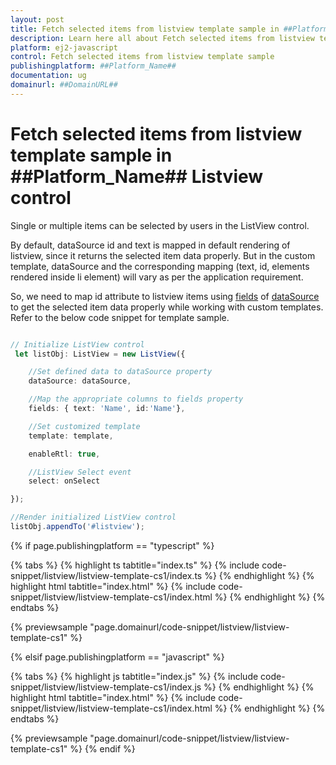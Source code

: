 ```yaml
---
layout: post
title: Fetch selected items from listview template sample in ##Platform_Name## Listview control | Syncfusion
description: Learn here all about Fetch selected items from listview template sample in Syncfusion ##Platform_Name## Listview control of Syncfusion Essential JS 2 and more.
platform: ej2-javascript
control: Fetch selected items from listview template sample 
publishingplatform: ##Platform_Name##
documentation: ug
domainurl: ##DomainURL##
---
```


# Fetch selected items from listview template sample in ##Platform_Name## Listview control

Single or multiple items can be selected by users in the ListView control.

By default, dataSource id and text is mapped in default rendering of listview, since it returns the selected item data properly. But in the custom template, dataSource and the corresponding mapping (text, id, elements rendered inside li element) will vary as per the application requirement.

So, we need to map id attribute to listview items using [fields](../../api/list-view#fields) of [dataSource](../../api/list-view#datasource) to get the selected item data properly while working with custom templates. Refer to the below code snippet for template sample.

```ts

// Initialize ListView control
 let listObj: ListView = new ListView({

    //Set defined data to dataSource property
    dataSource: dataSource,

    //Map the appropriate columns to fields property
    fields: { text: 'Name', id:'Name'},

    //Set customized template
    template: template,

    enableRtl: true,

    //ListView Select event
    select: onSelect

});

//Render initialized ListView control
listObj.appendTo('#listview');


```

{% if page.publishingplatform == "typescript" %}

 {% tabs %}
{% highlight ts tabtitle="index.ts" %}
{% include code-snippet/listview/listview-template-cs1/index.ts %}
{% endhighlight %}
{% highlight html tabtitle="index.html" %}
{% include code-snippet/listview/listview-template-cs1/index.html %}
{% endhighlight %}
{% endtabs %}
        
{% previewsample "page.domainurl/code-snippet/listview/listview-template-cs1" %}

{% elsif page.publishingplatform == "javascript" %}

{% tabs %}
{% highlight js tabtitle="index.js" %}
{% include code-snippet/listview/listview-template-cs1/index.js %}
{% endhighlight %}
{% highlight html tabtitle="index.html" %}
{% include code-snippet/listview/listview-template-cs1/index.html %}
{% endhighlight %}
{% endtabs %}

{% previewsample "page.domainurl/code-snippet/listview/listview-template-cs1" %}
{% endif %}
